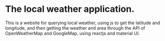 # The local weather application.
This is a website for querying local weather, using js to get the latitude and longitude, and then getting the weather and area through the API of OpenWeatherMap and GoogleMap, using reactjs and material UI.
